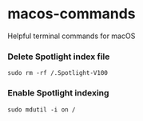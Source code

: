 # macos-commands
Helpful terminal commands for macOS

### Delete Spotlight index file
```
sudo rm -rf /.Spotlight-V100
```
### Enable Spotlight indexing
```
sudo mdutil -i on /
```
